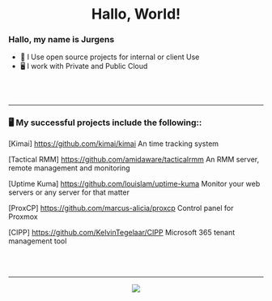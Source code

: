 <h1 align="center">Hallo, World!</h1>


### Hallo, my name is Jurgens
- 🤔 I Use open source projects for internal or client Use
- 🖥️ I work with Private and Public Cloud


<br><br>

-----

### 🖥️ My successful projects include the following::

[Kimai] 
https://github.com/kimai/kimai
An time tracking system
  
[Tactical RMM]
https://github.com/amidaware/tacticalrmm
An RMM server, remote management and monitoring
 
[Uptime Kuma]
https://github.com/louislam/uptime-kuma
Monitor your web servers or any server for that matter

[ProxCP]
https://github.com/marcus-alicia/proxcp
Control panel for Proxmox

[CIPP]
https://github.com/KelvinTegelaar/CIPP
 Microsoft 365 tenant management tool
		

<br><br>

-----

<p align="center">
  <img src=https://giphy.com/embed/lbcLMX9B6sTsGjUmS3
  </p>
